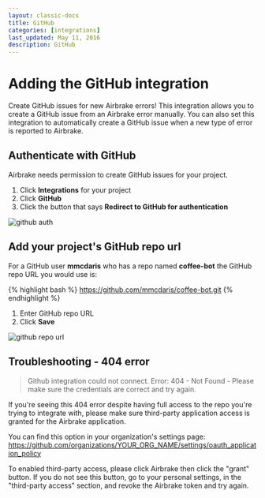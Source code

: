 ```yaml
---
layout: classic-docs
title: GitHub
categories: [integrations]
last_updated: May 11, 2016
description: GitHub
---
```


# Adding the GitHub integration
Create GitHub issues for new Airbrake errors!
This integration allows you to create a GitHub issue from an Airbrake error manually.
You can also set this integration to automatically create a GitHub issue when a new type of error is reported to Airbrake.

## Authenticate with GitHub
Airbrake needs permission to create GitHub issues for your project.

1. Click **Integrations** for your project
2. Click **GitHub**
3. Click the button that says **Redirect to GitHub for authentication**

![github auth](/docs/assets/img/docs/integrations/github_auth.png)

## Add your project's GitHub repo url
For a GitHub user **mmcdaris** who has a repo named **coffee-bot** the GitHub repo URL you would use is:

{% highlight bash %}
https://github.com/mmcdaris/coffee-bot.git
{% endhighlight %}

1. Enter GitHub repo URL
2. Click **Save**

![github repo url](/docs/assets/img/docs/integrations/github_repo_url.png)

## Troubleshooting - 404 error

>Github integration could not connect. Error: 404 - Not Found - Please make sure
the credentials are correct and try again.

If you're seeing this 404 error despite having full access to the repo you're
trying to integrate with, please make sure third-party application access is
granted for the Airbrake application.

You can find this option in your organization's settings page:
https://github.com/organizations/YOUR_ORG_NAME/settings/oauth_application_policy

To enabled third-party access, please click Airbrake then click the "grant"
button. If you do not see this button, go to your personal settings, in the
"third-party access" section, and revoke the Airbrake token and try again.

